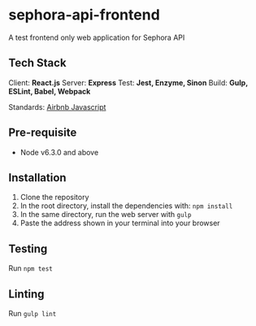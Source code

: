 # sephora-api-frontend

A test frontend only web application for Sephora API

## Tech Stack
Client: **React.js**
Server: **Express**
Test: **Jest, Enzyme, Sinon**
Build: **Gulp, ESLint, Babel, Webpack**

Standards: [Airbnb Javascript](https://github.com/airbnb/javascript)

## Pre-requisite
* Node v6.3.0 and above

## Installation
1. Clone the repository
2. In the root directory, install the dependencies with: `npm install`
3. In the same directory, run the web server with `gulp`
4. Paste the address shown in your terminal into your browser

## Testing
Run `npm test`

## Linting
Run `gulp lint`
